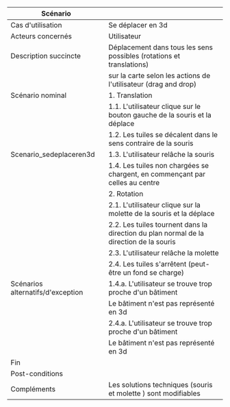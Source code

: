 | Scénario                          |                                                                                        | 
|-----------------------------------|----------------------------------------------------------------------------------------| 
| Cas d'utilisation                 | Se déplacer en 3d                                                                      | 
| Acteurs concernés                 | Utilisateur                                                                            | 
| Description succincte             | Déplacement dans tous les sens possibles (rotations et translations)                   | 
|                                   | sur la carte selon les actions de l'utilisateur (drag and drop)                        | 
| Scénario nominal                  | 1. Translation                                                                         | 
|                                   | 1.1. L'utilisateur clique sur le bouton gauche de la souris et la déplace              | 
|                                   | 1.2. Les tuiles se décalent dans le sens contraire de la souris                        | 
|             Scenario_sedeplaceren3d                      | 1.3. L'utilisateur relâche la souris                                                   | 
|                                   | 1.4. Les tuiles non chargées se chargent, en commençant par celles au centre           | 
|                                   | 2. Rotation                                                                            | 
|                                   | 2.1. L'utilisateur clique sur la molette de la souris et la déplace                    | 
|                                   | 2.2. Les tuiles tournent dans la direction du plan normal de la direction de la souris | 
|                                   | 2.3. L'utilisateur relâche la molette                                                  | 
|                                   | 2.4. Les tuiles s'arrêtent (peut-être un fond se charge)                               | 
| Scénarios alternatifs/d'exception | 1.4.a. L'utilisateur se trouve trop proche d'un bâtiment                               | 
|                                   | Le bâtiment n'est pas représenté en 3d                                                 | 
|                                   | 2.4.a. L'utilisateur se trouve trop proche d'un bâtiment                               | 
|                                   | Le bâtiment n'est pas représenté en 3d                                                 | 
| Fin                               |                                                                                        | 
| Post-conditions                   |                                                                                        | 
| Compléments                       | Les solutions techniques (souris et molette ) sont modifiables                         | 

